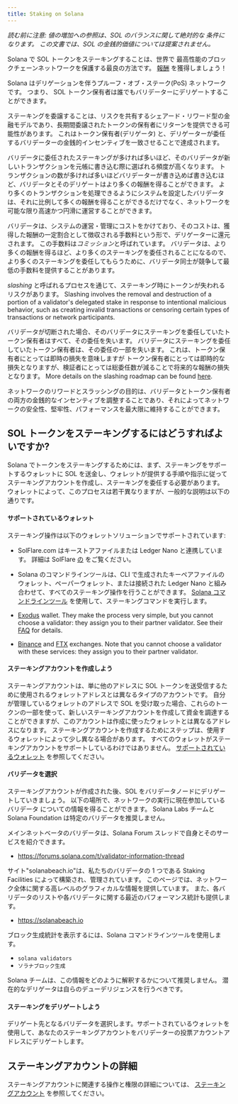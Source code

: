 ```yaml
---
title: Staking on Solana
---
```


_読む前に注意: 値の増加への参照は、SOL のバランスに関して絶対的な 条件になります。 この文書では、SOL の金銭的価値については提案されません。_

Solana で SOL トークンをステーキングすることは、世界で 最高性能のブロックチェーンネットワークを保護する最良の方法です。 [報酬](implemented-proposals/staking-rewards.md) を獲得しましょう！

Solana はデリゲーションを伴うプルーフ・オブ・ステーク(PoS) ネットワークです。 つまり、 SOL トークン保有者は誰でもバリデーターにデリゲートすることができます。

ステーキングを委譲することは、リスクを共有するシェアード・リワード型の金融モデルであり、長期間委譲されたトークンの保有者にリターンを提供できる可能性があります。 これはトークン保有者(デリゲータ) と、デリゲーターが委任するバリデーターの金銭的インセンティブを一致させることで達成されます。

バリデータに委任されたステーキングが多ければ多いほど、そのバリデータが新しいトランザクションを元帳に書き込む際に選ばれる頻度が高くなります。 トランザクションの数が多ければ多いほどバリデーターが書き込めば書き込むほど、バリデータとそのデリゲートはより多くの報酬を得ることができます。 より多くのトランザクションを処理できるようにシステムを設定したバリデータは、それに比例して多くの報酬を得ることができるだけでなく、ネットワークを可能な限り高速かつ円滑に運営することができます。

バリデータは、システムの運営・管理にコストをかけており、そのコストは、獲得した報酬の一定割合として徴収される手数料という形で、デリゲーターに還元されます。 この手数料は*コミッション*と呼ばれています。 バリデータは、より多くの報酬を得るほど、より多くのステーキングを委任されることになるので、より多くのステーキングを委任してもらうために、バリデータ同士が競争して最低の手数料を提供することがあります。

_slashing_ と呼ばれるプロセスを通じて、ステーキング時にトークンが失われるリスクがあります。 Slashing involves the removal and destruction of a portion of a validator's delegated stake in response to intentional malicious behavior, such as creating invalid transactions or censoring certain types of transactions or network participants.

バリデータが切断された場合、そのバリデータにステーキングを委任していたトークン保有者はすべて、その委任を失います。 バリデータにステーキングを委任していたトークン保有者は、その委任の一部を失います。 これは、トークン保有者にとっては即時の損失を意味しますが トークン保有者にとっては即時的な損失となりますが、検証者にとっては総委任数が減ることで将来的な報酬の損失となります。 More details on the slashing roadmap can be found [here](proposals/optimistic-confirmation-and-slashing.md#slashing-roadmap).

ネットワークのリワードとスラッシングの目的は、バリデータとトークン保有者の両方の金銭的なインセンティブを調整することであり、それによってネットワークの安全性、堅牢性、パフォーマンスを最大限に維持することができます。

## SOL トークンをステーキングするにはどうすればよいですか?

Solana でトークンをステーキングするためには、まず、ステーキングをサポートするウォレットに SOL を送金し、ウォレットが提供する手順や指示に従ってステーキングアカウントを作成し、ステーキングを委任する必要があります。 ウォレットによって、このプロセスは若干異なりますが、一般的な説明は以下の通りです。

#### サポートされているウォレット

ステーキング操作は以下のウォレットソリューションでサポートされています:

- SolFlare.com はキーストアファイルまたは Ledger Nano と連携しています。 詳細は SolFlare [の](wallet-guide/solflare.md) をご覧ください。

- Solana のコマンドラインツールは、CLI で生成されたキーペアファイルのウォレット、ペーパーウォレット、または接続された Ledger Nano と組み合わせて、すべてのステーキング操作を行うことができます。 [Solana コマンドラインツール](cli/delegate-stake.md) を使用して、ステーキングコマンドを実行します。

- [Exodus](https://www.exodus.com/) wallet. They make the process very simple, but you cannot choose a validator: they assign you to their partner validator. See their [FAQ](https://support.exodus.com/article/1551-solana-staking-faq) for details.

- [Binance](https://www.binance.com/) and [FTX](https://ftx.com/) exchanges. Note that you cannot choose a validator with these services: they assign you to their partner validator.

#### ステーキングアカウントを作成しよう

ステーキングアカウントは、単に他のアドレスに SOL トークンを送受信するために使用されるウォレットアドレスとは異なるタイプのアカウントです。 自分が管理しているウォレットのアドレスで SOL を受け取った場合、これらのトークンの一部を使って、新しいステーキングアカウントを作成して資金を調達することができますが、このアカウントは作成に使ったウォレットとは異なるアドレスになります。 ステーキングアカウントを作成するためにステップは、使用するウォレットによって少し異なる場合があります。 すべてのウォレットがステーキングアカウントをサポートしているわけではありません。 [サポートされているウォレット](#supported-wallets) を参照してください。

#### バリデータを選択

ステーキングアカウントが作成された後、SOL をバリデータノードにデリゲートしていきましょう。 以下の場所で、ネットワークの実行に現在参加しているバリデータ についての情報を得ることができます。 Solana Labs チームと Solana Foundation は特定のバリデータを推奨しません。

メインネットベータのバリデータは、Solana Forum スレッドで自身とそのサービスを紹介できます。

- https://forums.solana.com/t/validator-information-thread

サイト"solanabeach.io"は、私たちのバリデータの 1 つである Staking Facilities によって構築され、管理されています。 このページでは、ネットワーク全体に関する高レベルのグラフィカルな情報を提供しています。 また、各バリデータのリストや各バリデータに関する最近のパフォーマンス統計も提供します。

- https://solanabeach.io

ブロック生成統計を表示するには、Solana コマンドラインツールを使用します。

- `solana validators`
- `ソラナブロック生成`

Solana チームは、この情報をどのように解釈するかについて推奨しません。 潜在的なデリゲータは自らのデューデリジェンスを行うべきです。

#### ステーキングをデリゲートしよう

デリゲート先となるバリデータを選択します。サポートされているウォレットを使用して、あなたのステーキングアカウントをバリデーターの投票アカウントアドレスにデリゲートします。

## ステーキングアカウントの詳細

ステーキングアカウントに関連する操作と権限の詳細については、 [ステーキングアカウント](staking/stake-accounts.md) を参照してください。
